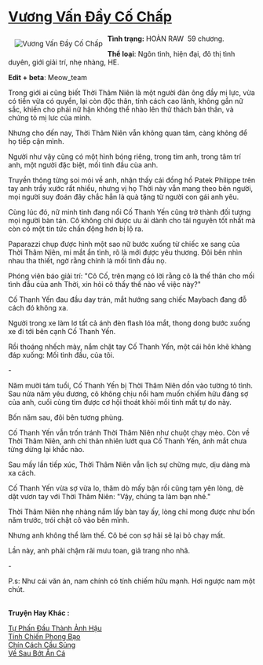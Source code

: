 <a href="https://utruyen.com/vuong-van-day-co-chap/24862/" title="Vương Vấn Đầy Cố Chấp"><h1>Vương Vấn Đầy Cố Chấp</h1></a><div style="display:table"><img align="right" style="float: left; padding: 10px;" src="https://utruyen.com/images/story/200x260/vuong-van-day-co-chap.jpg" alt="Vương Vấn Đầy Cố Chấp"><b>Tình trạng:</b> HOÀN RAW  59 chương.<p></p><b>Thể loại</b>: Ngôn tình, hiện đại, đô thị tình duyên, giới giải trí, nhẹ nhàng, HE.<p></p><b>Edit + beta</b>: Meow_team<p></p>Trong giới ai cũng biết Thời Thâm Niên là một người đàn ông đầy mị lực, vừa có tiền vừa có quyền, lại còn độc thân, tính cách cao lãnh, không gần nữ sắc, khiến cho phái nữ hận không thể nhào lên thử thách bản thân, và chứng tỏ mị lưc của mình. <p></p>Nhưng cho đến nay, Thời Thâm Niên vẫn không quan tâm, càng không để họ tiếp cận mình.<p></p>Người như vậy cũng có một hình bóng riêng, trong tim anh, trong tâm trí anh, một người đặc biệt, mối tình đầu cùa anh.<p></p>Truyền thông từng soi mói về anh, nhận thấy cái đồng hồ Patek Philippe trên tay anh trầy xước rất nhiều, nhưng vị họ Thời này vẫn mang theo bên người, mọi người suy đoán đây chắc hẳn là quà tặng từ người con gái anh yêu.<p></p>Cùng lúc đó, nữ minh tinh đang nổi Cố Thanh Yến cũng trở thành đối tượng mọi người bàn tán. Cô không chỉ được ưu ái dành cho tài nguyên tốt nhất mà còn có một tin tức chấn động hơn bị lộ ra.<p></p>Paparazzi chụp được hình một sao nữ bước xuống từ chiếc xe sang của Thời Thâm Niên, mi mắt ẩn tình, rõ là mới được yêu thương. Đôi bên nhìn nhau tha thiết, ngờ rằng chính là mối tình đầu nọ.<p></p>Phóng viên báo giải trí: "Cô Cố, trên mạng có lời rằng cô là thế thân cho mối tình đầu của anh Thời, xin hỏi cô thấy thế nào về việc này?"<p></p>Cố Thanh Yến đau đầu day trán, mắt hướng sang chiếc Maybach đang đỗ cách đó không xa.<p></p>Người trong xe làm lơ tất cả ánh đèn flash lóa mắt, thong dong bước xuống xe đi tới bên cạnh Cố Thanh Yến.<p></p>Rồi thoáng nhếch mày, nắm chặt tay Cố Thanh Yến, một cái hôn khẽ khàng đáp xuống: Mối tình đầu, của tôi.<p></p>- <p></p>Năm mười tám tuổi, Cố Thanh Yến bị Thời Thâm Niên dồn vào tường tỏ tình. Sau nửa năm yêu đương, cô không chịu nổi ham muốn chiếm hữu đáng sợ của anh, cuối cùng tìm được cơ hội thoát khỏi mối tình mất tự do này.<p></p>Bốn năm sau, đôi bên tương phùng.<p></p>Cố Thanh Yến vẫn trốn tránh Thời Thâm Niên như chuột chạy mèo. Còn về Thời Thâm Niên, anh chỉ thản nhiên lướt qua Cố Thanh Yến, ánh mắt chưa từng dừng lại khắc nào.<p></p>Sau mấy lần tiếp xúc, Thời Thâm Niên vẫn lịch sự chừng mực, dịu dàng mà xa cách.<p></p>Cố Thanh Yến vừa sợ vừa lo, thăm dò mấy bận rồi cũng tạm yên lòng, dè dặt vươn tay với Thời Thâm Niên: "Vậy, chúng ta làm bạn nhé."<p></p>Thời Thâm Niên nhẹ nhàng nắm lấy bàn tay ấy, lòng chỉ mong được như bốn năm trước, trói chặt cô vào bên mình.<p></p>Nhưng anh không thể làm thế. Cô bé con sợ hãi sẽ lại bỏ chạy mất.<p></p>Lần này, anh phải chậm rãi mưu toan, giả trang nho nhã.<p></p>- <p></p>P.s: Như cái văn án, nam chính có tính chiếm hữu mạnh. Hơi ngược nam một chút.</div><p><br><b>Truyện Hay Khác :</b></p><a href="https://utruyen.com/tu-phan-dau-thanh-anh-hau/22349/" alt="Tự Phấn Đầu Thành Ảnh Hậu">Tự Phấn Đầu Thành Ảnh Hậu</a><br/><a href="https://github.com/quanluxury/truyenhot/tree/master/truyenhay/9489/" alt="Tinh Chiến Phong Bạo">Tinh Chiến Phong Bạo</a><br/><a href="https://github.com/quanluxury/dammy/tree/master/truyenhay/21847/" alt="Chín Cách Cầu Sủng">Chín Cách Cầu Sủng</a><br/><a href="https://www.flickr.com/photos/183745219@N08/49676801267/" alt="Về Sau Bớt Ăn Cá">Về Sau Bớt Ăn Cá</a><br/>